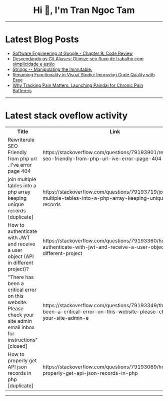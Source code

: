 <h1 align="center">Hi 👋, I'm Tran Ngoc Tam</h1>

---

# Latest Blog Posts 
<!-- BLOG-POST-LIST:START -->
- [Software Engineering at Google - Chapter 9: Code Review](https://dev.to/eidher/software-engineering-at-google-chapter-9-code-review-oia)
- [Desvendando os Git Aliases: Otimize seu fluxo de trabalho com simplicidade e estilo](https://dev.to/tonybsilvadev/desvendando-os-git-aliases-otimize-seu-fluxo-de-trabalho-com-simplicidade-e-estilo-1oka)
- [Strings -- Manipulating the Immutable.](https://dev.to/maryalice/strings-manipulating-the-immutable-253a)
- [Renaming Functionality in Visual Studio: Improving Code Quality with Ease](https://dev.to/moh_moh701/renaming-functionality-in-visual-studio-improving-code-quality-with-ease-3fff)
- [Why Tracking Pain Matters: Launching Paindai for Chronic Pain Sufferers](https://dev.to/ryan_kopf/why-tracking-pain-matters-launching-paindai-for-chronic-pain-sufferers-52ch)
<!-- BLOG-POST-LIST:END -->

---

# Latest stack oveflow activity
<table>
  <tr><th>Title</th><th>Link</th></tr>
  <!-- STACKOVERFLOW:START --><tr><td>Rewriterule SEO Friendly from php url . I&#39;ve error page 404</td><td>https://stackoverflow.com/questions/79193901/rewriterule-seo-friendly-from-php-url-ive-error-page-404</td></tr><tr><td>join multiple tables into a php array keeping unique records [duplicate]</td><td>https://stackoverflow.com/questions/79193719/join-multiple-tables-into-a-php-array-keeping-unique-records</td></tr><tr><td>How to authenticate with JWT and receive a user object &lpar;API in different project&rpar;?</td><td>https://stackoverflow.com/questions/79193360/how-to-authenticate-with-jwt-and-receive-a-user-object-api-in-different-project</td></tr><tr><td>&quot;There has been a critical error on this website. Please check your site admin email inbox for instructions&quot; [closed]</td><td>https://stackoverflow.com/questions/79193349/there-has-been-a-critical-error-on-this-website-please-check-your-site-admin-e</td></tr><tr><td>How to properly get API json records in php [duplicate]</td><td>https://stackoverflow.com/questions/79193069/how-to-properly-get-api-json-records-in-php</td></tr><!-- STACKOVERFLOW:END -->
</table>

---


